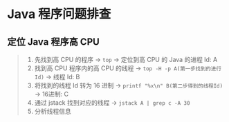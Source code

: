 # Java 程序问题排查

## 定位 Java 程序高 CPU
>1. 先找到高 CPU 的程序 -> `top` -> 定位到高 CPU 的 Java 的进程 Id: A
>2. 找到高 CPU 程序内的高 CPU 的线程 -> `top -H -p A(第一步找到的进行 Id)` -> 线程 Id: B
>3. 将找到的线程 Id 转为 16 进制 -> `printf "%x\n" B(第二步得到的线程Id)` -> 16进制: C
>4. 通过 jstack 找到对应的线程 -> `jstack A | grep c -A 30`
>5. 分析线程信息